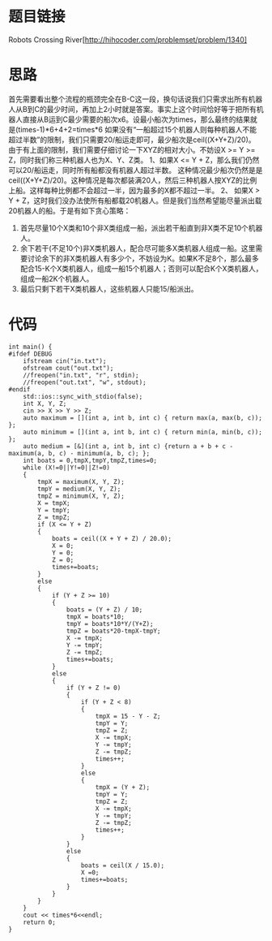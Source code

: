 ﻿# 题目链接
Robots Crossing River[http://hihocoder.com/problemset/problem/1340]

# 思路
首先需要看出整个流程的瓶颈完全在B-C这一段，换句话说我们只需求出所有机器人从B到C的最少时间，再加上2小时就是答案。事实上这个时间恰好等于把所有机器人直接从B运到C最少需要的船次x6。设最小船次为times，那么最终的结果就是(times-1)\*6+4+2=times\*6
如果没有“一船超过15个机器人则每种机器人不能超过半数”的限制，我们只需要20/船运走即可，最少船次是ceil((X+Y+Z)/20)。
由于有上面的限制，我们需要仔细讨论一下XYZ的相对大小。不妨设X >= Y >= Z，同时我们称三种机器人也为X、Y、Z类。
1、如果X <= Y + Z，那么我们仍然可以20/船运走，同时所有船都没有机器人超过半数。
这种情况最少船次仍然是是ceil((X+Y+Z)/20)。这种情况是每次都装满20人，然后三种机器人按XYZ的比例上船。这样每种比例都不会超过一半，因为最多的X都不超过一半。
2、 如果X > Y + Z，这时我们没办法使所有船都载20机器人。但是我们当然希望能尽量派出载20机器人的船。于是有如下贪心策略：
1) 首先尽量10个X类和10个非X类组成一船，派出若干船直到非X类不足10个机器人。
2) 余下若干(不足10个)非X类机器人，配合尽可能多X类机器人组成一船。这里需要讨论余下的非X类机器人有多少个，不妨设为K。如果K不足8个，那么最多配合15-K个X类机器人，组成一船15个机器人；否则可以配合K个X类机器人，组成一船2K个机器人。
3) 最后只剩下若干X类机器人，这些机器人只能15/船派出。 

# 代码
	int main() {
	#ifdef DEBUG
		ifstream cin("in.txt");
		ofstream cout("out.txt");
		//freopen("in.txt", "r", stdin);
		//freopen("out.txt", "w", stdout);
	#endif
		std::ios::sync_with_stdio(false);
		int X, Y, Z;
		cin >> X >> Y >> Z;
		auto maximum = [](int a, int b, int c) { return max(a, max(b, c)); };
		auto minimum = [](int a, int b, int c) { return min(a, min(b, c)); };
		auto medium = [&](int a, int b, int c) {return a + b + c - maximum(a, b, c) - minimum(a, b, c); };
		int boats = 0,tmpX,tmpY,tmpZ,times=0;
		while (X!=0||Y!=0||Z!=0)
		{
			tmpX = maximum(X, Y, Z);
			tmpY = medium(X, Y, Z);
			tmpZ = minimum(X, Y, Z);
			X = tmpX;
			Y = tmpY;
			Z = tmpZ;
			if (X <= Y + Z)
			{
				boats = ceil((X + Y + Z) / 20.0);
				X = 0;
				Y = 0;
				Z = 0;
				times+=boats;
			}
			else
			{
				if (Y + Z >= 10)
				{
					boats = (Y + Z) / 10;
					tmpX = boats*10;
					tmpY = boats*10*Y/(Y+Z);
					tmpZ = boats*20-tmpX-tmpY;
					X -= tmpX;
					Y -= tmpY;
					Z -= tmpZ;
					times+=boats;
				}
				else
				{
					if (Y + Z != 0)
					{
						if (Y + Z < 8)
						{
							tmpX = 15 - Y - Z;
							tmpY = Y;
							tmpZ = Z;
							X -= tmpX;
							Y -= tmpY;
							Z -= tmpZ;
							times++;
						}
						else
						{
							tmpX = (Y + Z);
							tmpY = Y;
							tmpZ = Z;
							X -= tmpX;
							Y -= tmpY;
							Z -= tmpZ;
							times++;
						}
					}
					else
					{
						boats = ceil(X / 15.0);
						X =0;
						times+=boats;
					}
				}
			}
		}
		cout << times*6<<endl;
		return 0;
	}
